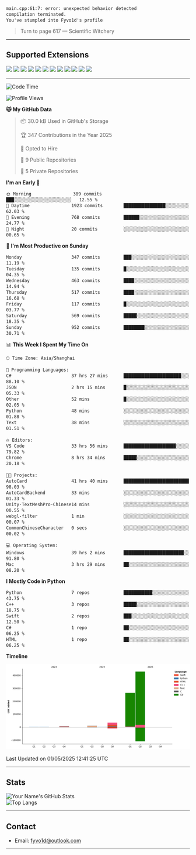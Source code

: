 ```
main.cpp:61:7: error: unexpected behavior detected
compilation terminated.
You've stumpled into Fyvo1d's profile
```

> Turn to page 617 — Scientific Witchery

---

## Supported Extensions

<p align="left">
  <img src="https://cdn.jsdelivr.net/gh/devicons/devicon/icons/cplusplus/cplusplus-original.svg" height="40" />
  <img src="https://cdn.jsdelivr.net/gh/devicons/devicon/icons/csharp/csharp-original.svg" height="40" />
  <img src="https://cdn.jsdelivr.net/gh/devicons/devicon/icons/python/python-original.svg" height="40" />
  <img src="https://cdn.jsdelivr.net/gh/devicons/devicon/icons/swift/swift-original.svg" height="40" />
  <img src="https://cdn.jsdelivr.net/gh/devicons/devicon/icons/git/git-original.svg" height="40" />
  <img src="https://cdn.jsdelivr.net/gh/devicons/devicon/icons/vscode/vscode-original.svg" height="40" />
  <img src="https://www.vulkan.org/user/themes/vulkan/images/logo/vulkan-logo.svg" height="40" />
  <img src="https://cdn.jsdelivr.net/gh/devicons/devicon/icons/opengl/opengl-original.svg" height="40" />
  <img src="https://cdn.jsdelivr.net/gh/devicons/devicon/icons/pytorch/pytorch-original.svg" height="40" />
  <img src="https://cdn.jsdelivr.net/gh/devicons/devicon/icons/unity/unity-original.svg" height="40" />
  <img src="https://cdn.jsdelivr.net/gh/devicons/devicon/icons/unrealengine/unrealengine-original.svg" height="40" />
  <img src="https://cdn.jsdelivr.net/gh/devicons/devicon/icons/cmake/cmake-original.svg" height="40" />
</p>


---

<!--START_SECTION:waka-->
![Code Time](http://img.shields.io/badge/Code%20Time-105%20hrs%2058%20mins-blue)

![Profile Views](http://img.shields.io/badge/Profile%20Views-3-blue)

**🐱 My GitHub Data** 

> 📦 30.0 kB Used in GitHub's Storage 
 > 
> 🏆 347 Contributions in the Year 2025
 > 
> 💼 Opted to Hire
 > 
> 📜 9 Public Repositories 
 > 
> 🔑 5 Private Repositories 
 > 
**I'm an Early 🐤** 

```text
🌞 Morning                389 commits         ███░░░░░░░░░░░░░░░░░░░░░░   12.55 % 
🌆 Daytime                1923 commits        ████████████████░░░░░░░░░   62.03 % 
🌃 Evening                768 commits         ██████░░░░░░░░░░░░░░░░░░░   24.77 % 
🌙 Night                  20 commits          ░░░░░░░░░░░░░░░░░░░░░░░░░   00.65 % 
```
📅 **I'm Most Productive on Sunday** 

```text
Monday                   347 commits         ███░░░░░░░░░░░░░░░░░░░░░░   11.19 % 
Tuesday                  135 commits         █░░░░░░░░░░░░░░░░░░░░░░░░   04.35 % 
Wednesday                463 commits         ████░░░░░░░░░░░░░░░░░░░░░   14.94 % 
Thursday                 517 commits         ████░░░░░░░░░░░░░░░░░░░░░   16.68 % 
Friday                   117 commits         █░░░░░░░░░░░░░░░░░░░░░░░░   03.77 % 
Saturday                 569 commits         █████░░░░░░░░░░░░░░░░░░░░   18.35 % 
Sunday                   952 commits         ████████░░░░░░░░░░░░░░░░░   30.71 % 
```


📊 **This Week I Spent My Time On** 

```text
🕑︎ Time Zone: Asia/Shanghai

💬 Programming Languages: 
C#                       37 hrs 27 mins      ██████████████████████░░░   88.10 % 
JSON                     2 hrs 15 mins       █░░░░░░░░░░░░░░░░░░░░░░░░   05.33 % 
Other                    52 mins             █░░░░░░░░░░░░░░░░░░░░░░░░   02.05 % 
Python                   48 mins             ░░░░░░░░░░░░░░░░░░░░░░░░░   01.88 % 
Text                     38 mins             ░░░░░░░░░░░░░░░░░░░░░░░░░   01.51 % 

🔥 Editors: 
VS Code                  33 hrs 56 mins      ████████████████████░░░░░   79.82 % 
Chrome                   8 hrs 34 mins       █████░░░░░░░░░░░░░░░░░░░░   20.18 % 

🐱‍💻 Projects: 
AutoCard                 41 hrs 40 mins      █████████████████████████   98.03 % 
AutoCardBackend          33 mins             ░░░░░░░░░░░░░░░░░░░░░░░░░   01.33 % 
Unity-TextMeshPro-Chinese14 mins             ░░░░░░░░░░░░░░░░░░░░░░░░░   00.55 % 
webgl-filter             1 min               ░░░░░░░░░░░░░░░░░░░░░░░░░   00.07 % 
CommonChineseCharacter   0 secs              ░░░░░░░░░░░░░░░░░░░░░░░░░   00.02 % 

💻 Operating System: 
Windows                  39 hrs 2 mins       ███████████████████████░░   91.80 % 
Mac                      3 hrs 29 mins       ██░░░░░░░░░░░░░░░░░░░░░░░   08.20 % 
```

**I Mostly Code in Python** 

```text
Python                   7 repos             ███████████░░░░░░░░░░░░░░   43.75 % 
C++                      3 repos             █████░░░░░░░░░░░░░░░░░░░░   18.75 % 
Swift                    2 repos             ███░░░░░░░░░░░░░░░░░░░░░░   12.50 % 
C#                       1 repo              ██░░░░░░░░░░░░░░░░░░░░░░░   06.25 % 
HTML                     1 repo              ██░░░░░░░░░░░░░░░░░░░░░░░   06.25 % 
```



**Timeline**

![Lines of Code chart](https://raw.githubusercontent.com/FyVoid/FyVoid/main/assets/bar_graph.png)


 Last Updated on 01/05/2025 12:41:25 UTC
<!--END_SECTION:waka-->

---

## Stats

![Your Name's GitHub Stats](https://github-readme-stats.vercel.app/api?username=fyvoid&show_icons=true&theme=tokyonight)  
![Top Langs](https://github-readme-stats.vercel.app/api/top-langs/?username=fyvoid&layout=compact&theme=tokyonight)

---

## Contact

- Email: [fyvo1d@outlook.com](fyvo1d@outlook.com)  

---
